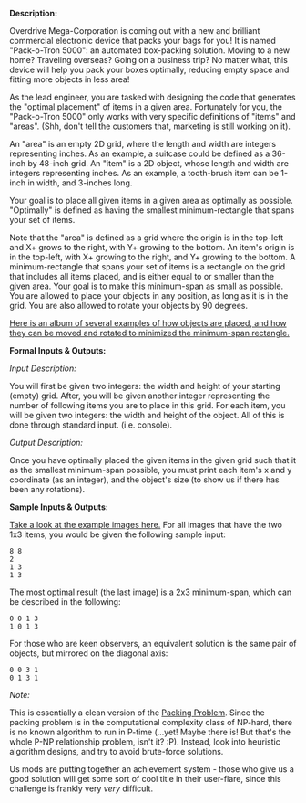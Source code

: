 

**Description:**

Overdrive Mega-Corporation is coming out with a new and brilliant commercial electronic device that packs your bags for you! It is named "Pack-o-Tron 5000": an automated box-packing solution. Moving to a new home? Traveling overseas? Going on a business trip? No matter what, this device will help you pack your boxes optimally, reducing empty space and fitting more objects in less area!

As the lead engineer, you are tasked with designing the code that generates the "optimal placement" of items in a given area. Fortunately for you, the "Pack-o-Tron 5000" only works with very specific definitions of "items" and "areas". (Shh, don't tell the customers that, marketing is still working on it).

An "area" is an empty 2D grid, where the length and width are integers representing inches. As an example, a suitcase could be defined as a 36-inch by 48-inch grid. An "item" is a 2D object, whose length and width are integers representing inches. As an example, a tooth-brush item can be 1-inch in width, and 3-inches long.

Your goal is to place all given items in a given area as optimally as possible. "Optimally" is defined as having the smallest minimum-rectangle that spans your set of items.

Note that the "area" is defined as a grid where the origin is in the top-left and X+ grows to the right, with Y+ growing to the bottom. An item's origin is in the top-left, with X+ growing to the right, and Y+ growing to the bottom. A minimum-rectangle that spans your set of items is a rectangle on the grid that includes all items placed, and is either equal to or smaller than the given area. Your goal is to make this minimum-span as small as possible. You are allowed to place your objects in any position, as long as it is in the grid. You are also allowed to rotate your objects by 90 degrees.

[Here is an album of several examples of how objects are placed, and how they can be moved and rotated to minimized the minimum-span rectangle.](http://imgur.com/a/M3MNk)

**Formal Inputs & Outputs:**

_Input Description:_

You will first be given two integers: the width and height of your starting (empty) grid. After, you will be given another integer representing the number of following items you are to place in this grid. For each item, you will be given two integers: the width and height of the object. All of this is done through standard input. (i.e. console).

_Output Description:_

Once you have optimally placed the given items in the given grid such that it as the smallest minimum-span possible, you must print each item's x and y coordinate (as an integer), and the object's size (to show us if there has been any rotations).

**Sample Inputs & Outputs:**

[Take a look at the example images here.](http://imgur.com/a/M3MNk) For all images that have the two 1x3 items, you would be given the following sample input:

    8 8
    2
    1 3
    1 3

The most optimal result (the last image) is a 2x3 minimum-span, which can be described in the following:

    0 0 1 3
    1 0 1 3

For those who are keen observers, an equivalent solution is the same pair of objects, but mirrored on the diagonal axis:

    0 0 3 1
    0 1 3 1

_Note:_

This is essentially a clean version of the [Packing Problem](http://en.wikipedia.org/wiki/Packing_problem). Since the packing problem is in the computational complexity class of NP-hard, there is no known algorithm to run in P-time (...yet! Maybe there is! But that's the whole P-NP relationship problem, isn't it? :P). Instead, look into heuristic algorithm designs, and try to avoid brute-force solutions.

Us mods are putting together an achievement system - those who give us a good solution will get some sort of cool title in their user-flare, since this challenge is frankly very _very_ difficult.

